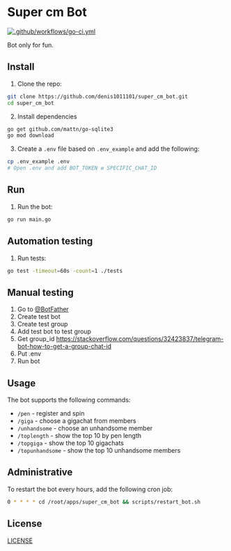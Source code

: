 # Super cm Bot

[![.github/workflows/go-ci.yml](https://github.com/denis1011101/super_cm_bot/actions/workflows/go-ci.yml/badge.svg)](https://github.com/denis1011101/super_cm_bot/actions/workflows/go-ci.yml)

Bot only for fun.

## Install

1. Clone the repo:
```sh
git clone https://github.com/denis1011101/super_cm_bot.git
cd super_cm_bot
```

2. Install dependencies
```sh
go get github.com/mattn/go-sqlite3
go mod download
```

3. Create a `.env` file based on `.env_example` and add the following:
```sh
cp .env_example .env
# Open .env and add BOT_TOKEN и SPECIFIC_CHAT_ID
```

## Run

1. Run the bot:
```sh
go run main.go
```

## Automation testing

1. Run tests:
```sh
go test -timeout=60s -count=1 ./tests
```

## Manual testing

1. Go to [@BotFather](https://t.me/BotFather)
2. Create test bot
3. Create test group
4. Add test bot to test group
5. Get group_id https://stackoverflow.com/questions/32423837/telegram-bot-how-to-get-a-group-chat-id
6. Put .env
7. Run bot

## Usage

The bot supports the following commands:
- `/pen`           - register and spin
- `/giga`          - choose a gigachat from members
- `/unhandsome`    - choose an unhandsome member
- `/toplength`     - show the top 10 by pen length
- `/topgiga`       - show the top 10 gigachats
- `/topunhandsome` - show the top 10 unhandsome members


## Administrative

To restart the bot every hours, add the following cron job:

```sh
0 * * * * cd /root/apps/super_cm_bot && scripts/restart_bot.sh
```

## License

[LICENSE](LICENSE)
